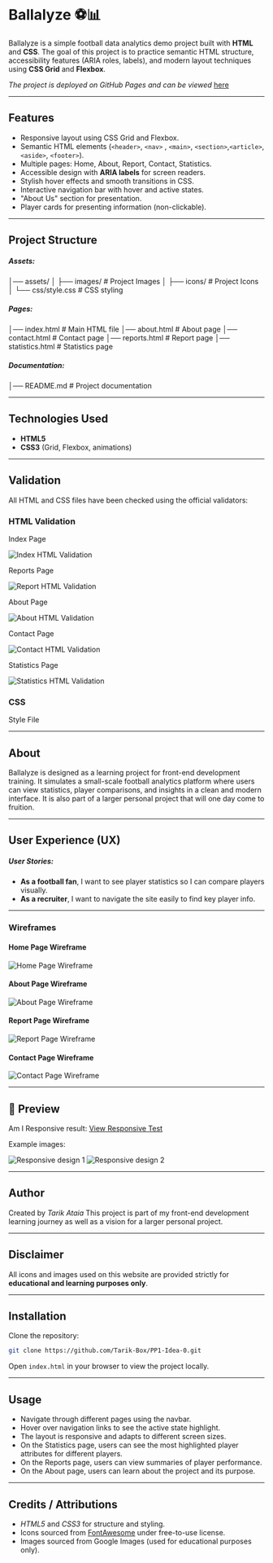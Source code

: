 ﻿# Ballalyze ⚽📊

Ballalyze is a simple football data analytics demo project built with **HTML** and **CSS**.
The goal of this project is to practice semantic HTML structure, accessibility features (ARIA roles, labels), and modern layout techniques using **CSS Grid** and **Flexbox**.

*The project is deployed on GitHub Pages and can be viewed* [here](https://tarik-box.github.io/PP1-Idea-0/)

---

## Features

- Responsive layout using CSS Grid and Flexbox.
- Semantic HTML elements (`<header>`, `<nav>` , `<main>`, `<section>`,`<article>`, `<aside>`, `<footer>`).
- Multiple pages: Home, About, Report, Contact, Statistics.
- Accessible design with **ARIA labels** for screen readers.
- Stylish hover effects and smooth transitions in CSS.
- Interactive navigation bar with hover and active states.
- "About Us" section for presentation.
- Player cards for presenting information (non-clickable).

---

## Project Structure

##### Assets:

│── assets/
│   ├── images/       # Project Images
│   ├── icons/        # Project Icons
│   └── css/style.css # CSS styling

##### Pages:

│── index.html       # Main HTML file
│── about.html       # About page
│── contact.html     # Contact page
│── reports.html     # Report page
│── statistics.html  # Statistics page

##### Documentation:

│── README.md        # Project documentation

---

## Technologies Used

- **HTML5**
- **CSS3** (Grid, Flexbox, animations)

---

## Validation

All HTML and CSS files have been checked using the official validators:

### HTML Validation

Index Page

![Index HTML Validation](assets/images/readme/validation/index-html.png)

Reports Page

![Report HTML Validation](assets/images/readme/validation/reports.png)


About Page

![About HTML Validation](assets/images/readme/validation/about.png)


Contact Page

![Contact HTML Validation](assets/images/readme/validation/contact.png)


Statistics Page

![Statistics HTML Validation](assets/images/readme/validation/statistics.png)


### CSS

Style File


---

## About

Ballalyze is designed as a learning project for front-end development training.
It simulates a small-scale football analytics platform where users can view statistics, player comparisons, and insights in a clean and modern interface.
It is also part of a larger personal project that will one day come to fruition.

---

## User Experience (UX)

##### User Stories:

- **As a football fan**, I want to see player statistics so I can compare players visually.
- **As a recruiter**, I want to navigate the site easily to find key player info.

---

### Wireframes

#### Home Page Wireframe

![Home Page Wireframe](assets/images/readme/home.png)

#### About Page Wireframe

![About Page Wireframe](assets/images/readme/about.png)

#### Report Page Wireframe

![Report Page Wireframe](assets/images/readme/report.png)

#### Contact Page Wireframe

![Contact Page Wireframe](assets/images/readme/contact.png)

---

## 📸 Preview

Am I Responsive result:
[View Responsive Test](https://ui.dev/amiresponsive?url=https://tarik-box.github.io/PP1-Idea-0/index.html)

Example images:

![Responsive design 1](assets/images/readme/resp-1.png)
![Responsive design 2](assets/images/readme/resp-2.png)

---

## Author

Created by *Tarik Ataia*
This project is part of my front-end development learning journey as well as a vision for a larger personal project.

---

## Disclaimer

All icons and images used on this website are provided strictly for **educational and learning purposes only**.

---

## Installation

Clone the repository:

```bash
git clone https://github.com/Tarik-Box/PP1-Idea-0.git
```

Open `index.html` in your browser to view the project locally.

---

## Usage

* Navigate through different pages using the navbar.
* Hover over navigation links to see the active state highlight.
* The layout is responsive and adapts to different screen sizes.
* On the Statistics page, users can see the most highlighted player attributes for different players.
* On the Reports page, users can view summaries of player performance.
* On the About page, users can learn about the project and its purpose.

---

## Credits / Attributions

* *HTML5* and *CSS3* for structure and styling.
* Icons sourced from [FontAwesome](https://fontawesome.com/) under free-to-use license.
* Images sourced from Google Images (used for educational purposes only).

